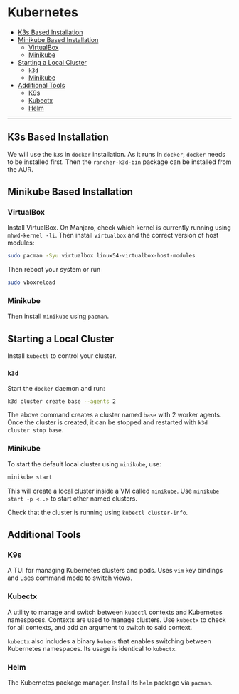 # Kubernetes

* [K3s Based Installation](#k3s-based-installation)
* [Minikube Based Installation](#minikube-based-installation)
  * [VirtualBox](#virtualbox)
  * [Minikube](#minikube)
* [Starting a Local Cluster](#starting-a-local-cluster)
  * [`k3d`](#`k3d`)
  * [Minikube](#minikube)
* [Additional Tools](#additional-tools)
  * [K9s](#k9s)
  * [Kubectx](#kubectx)
  * [Helm](#helm)

---

## K3s Based Installation

We will use the `k3s` in `docker` installation. As it runs in `docker`, `docker` needs to be
installed first. Then the `rancher-k3d-bin` package can be installed from the AUR.

## Minikube Based Installation

### VirtualBox

Install VirtualBox. On Manjaro, check which kernel is currently running using `mhwd-kernel -li`.
Then install `virtualbox` and the correct version of host modules:

```sh
sudo pacman -Syu virtualbox linux54-virtualbox-host-modules
```

Then reboot your system or run

```sh
sudo vboxreload
```

### Minikube

Then install `minikube` using `pacman`.


## Starting a Local Cluster

Install `kubectl` to control your cluster.

### `k3d`

Start the `docker` daemon and run:

```sh
k3d cluster create base --agents 2
```

The above command creates a cluster named `base` with 2 worker agents. Once the cluster is created,
it can be stopped and restarted with `k3d cluster stop base`.

### Minikube

To start the default local cluster using `minikube`, use:

```sh
minikube start
```

This will create a local cluster inside a VM called `minikube`. Use `minikube start -p <..>` to
start other named clusters.

Check that the cluster is running using `kubectl cluster-info`.

## Additional Tools

### K9s

A TUI for managing Kubernetes clusters and pods. Uses `vim` key bindings and uses command mode to
switch views.

### Kubectx

A utility to manage and switch between `kubectl` contexts and Kubernetes namespaces. Contexts are
used to manage clusters. Use `kubectx` to check for all contexts, and add an argument to switch to
said context.

`kubectx` also includes a binary `kubens` that enables switching between Kubernetes namespaces. Its
usage is identical to `kubectx`.

### Helm

The Kubernetes package manager. Install its `helm` package via `pacman`.

